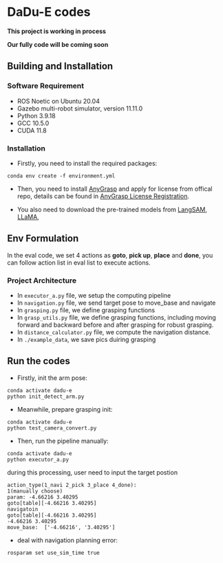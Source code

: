 # DaDu-E codes

**This project is working in process**

**Our fully code will be coming soon**

## Building and Installation

### Software Requirement

* ROS Noetic on Ubuntu 20.04
* Gazebo multi-robot simulator, version 11.11.0
* Python 3.9.18
* GCC 10.5.0
* CUDA 11.8

### Installation

* Firstly, you need to install the required packages:

```
conda env create -f environment.yml
```

* Then, you need to install [AnyGrasp](https://github.com/graspnet/anygrasp_sdk) and apply for license from offical repo, details can be found in [AnyGrasp License Registration](https://github.com/graspnet/anygrasp_sdk/blob/main/license_registration/README.md).

* You also need to download the pre-trained models from [LangSAM](https://github.com/luca-medeiros/lang-segment-anything), [LLaMA](https://huggingface.co/meta-llama/Llama-3.1-8B-Instruct),

## Env Formulation

In the eval code, we set 4 actions as **goto**, **pick up**, **place** and **done**, you can follow action list in eval list to execute actions.

### Project Architecture

* In `executor_a.py` file, we setup the computing pipeline
* In `navigation.py` file, we send target pose to move_base and navigate
* In `grasping.py` file, we define grasping functions
* In `grasp_utils.py` file, we define grasping functions, including moving forward and backward before and after grasping for robust grasping.
* In `distance_calculator.py` file, we compute the navigation distance.
* In `./example_data`, we save pics duiring grasping

## Run the codes

* Firstly, init the arm pose:

```shell
conda activate dadu-e
python init_detect_arm.py
```

* Meanwhile, prepare grasping init:

```shell
conda activate dadu-e
python test_camera_convert.py
```

* Then, run the pipeline manually:

```shell
conda activate dadu-e
python executor_a.py
```

during this processing, user need to input the target postion  

```
action_type(1_navi 2_pick 3_place 4_done): 
1(manually choose)
param: -4.66216 3.40295
goto[table][-4.66216 3.40295]
navigatoin
goto[table][-4.66216 3.40295]
-4.66216 3.40295
move_base:  ['-4.66216', '3.40295']
```

* deal with navigation planning error:

```shell
rosparam set use_sim_time true
```
